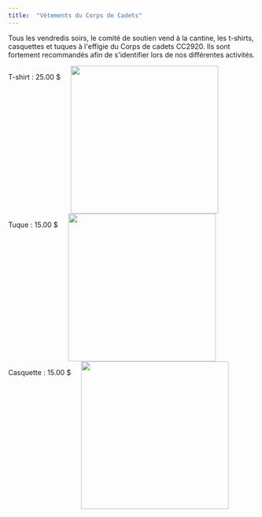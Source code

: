 ```yaml
---
title:  "Vêtements du Corps de Cadets"
---
```



Tous les vendredis soirs, le comité de soutien vend à la cantine, les t-shirts, casquettes et tuques à l'effigie du Corps de cadets CC2920.
Ils sont fortement recommandés afin de s'identifier lors de nos différentes activités.


<div class="row">
    <div class="medium-4 columns">
        <p>T-shirt : 25.00 $</p>
        <img src="{{ site.baseurl }}/content/docs/accessoires/tshirt.jpg" title-="t-shirt rouge" width="300px" />
    </div>
    <div class="medium-4 columns">
        <p>Tuque : 15.00 $</p>
        <img src="{{ site.baseurl }}/content/docs/accessoires/tuque.jpg" title-="tuque noire" width="300px"/>
    </div>
    <div class="medium-4 columns">
        <p>Casquette : 15.00 $</p>
        <img src="{{ site.baseurl }}/content/docs/accessoires/casquette.jpg" title-="casquette noire" width="300px"/>
    </div>
   
</div>

